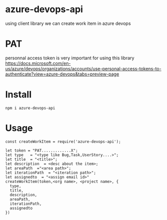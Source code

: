 # azure-devops-api

using client library we can create work item in azure devops

# PAT
personnal access token is very important for using this library
https://docs.microsoft.com/en-us/azure/devops/organizations/accounts/use-personal-access-tokens-to-authenticate?view=azure-devops&tabs=preview-page

# Install 
```
npm i azure-devops-api
```

# Usage

```
const createWorkItem = require('azure-devops-api');

let token = "PAT.............X";
let type   = "<type like Bug,Task,UserStory....>";
let title  = "<title>";
let description  = <desc about the item>;
let areaPath  ="<area path>";
let iterationPath  = "<iteration path>";
let assignedto  = "<assign email id>"
createWorkItem(token,<org name>, <project name>, {
  type,
  title,
  description,
  areaPath,
  iterationPath,
  assignedto
})
```
 
